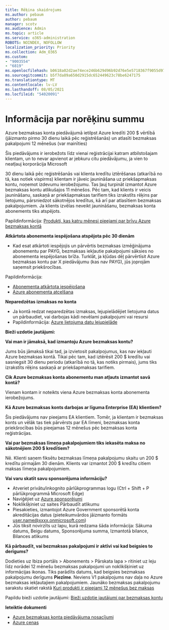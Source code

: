 ```yaml
---
title: Rēķina skaidrojums
ms.author: pebaum
author: pebaum
manager: scotv
ms.audience: Admin
ms.topic: article
ms.service: o365-administration
ROBOTS: NOINDEX, NOFOLLOW
localization_priority: Priority
ms.collection: Adm_O365
ms.custom:
- "9003554"
- "6819"
ms.openlocfilehash: b0618a02d2ae74ece246b629d96b92d76e5e5718367f9055d9783c1440a7a70b
ms.sourcegitcommit: b5f7da89a650d2915dc652449623c78be6247175
ms.translationtype: MT
ms.contentlocale: lv-LV
ms.lasthandoff: 08/05/2021
ms.locfileid: "54020091"
---
```

# <a name="understand-billing-amount"></a>Informācija par norēķinu summu

Azure bezmaksas konta piedāvājumā ietilpst Azure kredīti 200 $ vērtībā (jāizmanto pirmo 30 dienu laikā pēc reģistrēšanās) un atlasīti bezmaksas pakalpojumi 12 mēnešus (var mainīties)

Šis piedāvājums ir ierobežots līdz vienai reģistrācijai katram atbilstošajam klientam, un to nevar apvienot ar jebkuru citu piedāvājumu, ja vien to neatļauj korporācija Microsoft

30 dienu laikā pēc reģistrēšanās vai klienta kredītu iztērēšanas (atkarībā no tā, kas notiek vispirms) klientam ir jāveic jaunināšana uz priekšapmaksas kontu, noņemot izdevumu ierobežojumu. Tas ļauj turpināt izmantot Azure bezmaksas kontu atlikušajos 11 mēnešos. Pēc tam, kad klients ir veicis jaunināšanu, saskaņā ar priekšapmaksas tarifiem tiks izrakstīts rēķins par lietojumu, pārsniedzot sākotnējos kredītus, kā arī par atlasītiem bezmaksas pakalpojumiem. Ja klients izvēlas neveikt jaunināšanu, bezmaksas konta abonements tiks atspējots.

Papildinformācija: [Produkti, kas katru mēnesi pieejami par brīvu Azure bezmaksas kontā](https://azure.microsoft.com/free/free-account-faq/)

**Atkārtota abonementa iespējošana atspējota pēc 30 dienām**

- Kad esat atkārtoti iespējojis un pārvērtis bezmaksas izmēģinājuma abonementu par PAYG, bezmaksas iekļautie pakalpojumi sāksies no abonementa iespējošanas brīža. Turklāt, ja kļūdas dēļ pārvērtīsit Azure bezmaksas kontu par X piedāvājumu (kas nav PAYG), jūs joprojām saņemsit priekšrocības.

Papildinformācija: 
- [Abonementa atkārtota iespējošana](https://docs.microsoft.com/azure/billing/billing-subscription-become-disable?WT.mc_id=Portal-Microsoft_Azure_Support)
- [Azure abonementa atcelšana](https://docs.microsoft.com/azure/billing/billing-how-to-cancel-azure-subscription?WT.mc_id=Portal-Microsoft_Azure_Support)

**Neparedzētas izmaksas no konta**

- Ja kontā redzat neparedzētas izmaksas, lejupielādējiet lietojuma datus un pārbaudiet, vai darbojas kādi nevēlami pakalpojumi vai resursi
- Papildinformācija: [Azure lietojuma datu lejupielāde](https://docs.microsoft.com/azure/billing/billing-download-azure-invoice-daily-usage-date?WT.mc_id=Portal-Microsoft_Azure_Support#download-usage)

**Bieži uzdotie jautājumi:**

**Vai man ir jāmaksā, kad izmantoju Azure bezmaksas kontu?**

Jums būs jāmaksā tikai tad, ja izvietosit pakalpojumus, kas nav iekļauti Azure bezmaksas kontā. Tikai pēc tam, kad iztērēsit 200 $ kredītu vai sasniegsit 30 dienu periodu (atkarībā no tā, kas notiks pirmais), jums tiks izrakstīts rēķins saskaņā ar priekšapmaksas tarifiem.

**Cik Azure bezmaksas konta abonementu man atļauts izmantot savā kontā?**  

Vienam kontam ir noteikts viena Azure bezmaksas konta abonementa ierobežojums.

**Kā Azure bezmaksas konts darbojas ar līguma Enterprise (EA) klientiem?**  

Šis piedāvājums nav pieejams EA klientiem. Tomēr, ja klientam ir bezmaksas konts un vēlāk tas tiek pārvērsts par EA līmeni, bezmaksas konta priekšrocības būs pieejamas 12 mēnešus pēc bezmaksas konta reģistrācijas.

**Vai par bezmaksas līmeņa pakalpojumiem tiks iekasēta maksa no sākotnējiem 200 $ kredītiem?**  

Nē. Klienti saņem fiksētu bezmaksas līmeņa pakalpojumu skaitu un 200 $ kredītu pirmajām 30 dienām. Klients var izmantot 200 $ kredītu citiem maksas līmeņa pakalpojumiem.

**Vai varu skatīt savu sponsorējuma informāciju?**

- Atveriet privātu/inkognito pārlūkprogrammas logu (Ctrl + Shift + P pārlūkprogrammā Microsoft Edge)
- Naviģējiet uz [Azure sponsorējumi](http://www.microsoftazuresponsorships.com/)
- Noklikšķiniet uz saites Pārbaudīt atlikumu
- Piesakieties, izmantojot Azure Government sponsorētā konta akreditācijas datus (pieteikumvārdos jāizmanto formāts user.name@xxxx.onmicrosoft.com)
- Jūs tiksit novirzīts uz lapu, kurā redzama šāda informācija: Sākuma datums, Beigu datums, Sponsorējuma summa, Izmantotā bilance, Bilances atlikums

**Kā pārbaudīt, vai bezmaksas pakalpojumi ir aktīvi vai kad beigsies to derīgums?**

Dodieties uz Ibiza portāls > Abonements > Pārskata lapa > ritiniet uz leju līdz norādei 12 mēnešu bezmaksas pakalpojumi un noklikšķiniet uz informācijas ikonas. Tiks parādīts datums, kad beigsies bezmaksas pakalpojumu derīgums **Piezīme**. Neviens V1 pakalpojums nav daļa no Azure bezmaksas iekļautajiem pakalpojumiem. Jaunāko bezmaksas pakalpojumu sarakstu skatiet rakstā [Kuri produkti ir pieejami 12 mēnešus bez maksas](http://www.microsoftazuresponsorships.com/)

Papildu bieži uzdotie jautājumi: [Bieži uzdotie jautājumi par bezmaksas kontu](https://azure.microsoft.com/free/free-account-faq/)

**Ieteiktie dokumenti**

- [Azure bezmaksas konta piedāvājuma nosacījumi](https://azure.microsoft.com/offers/ms-azr-0044p/)
- [Azure cenas](https://azure.microsoft.com/pricing/)